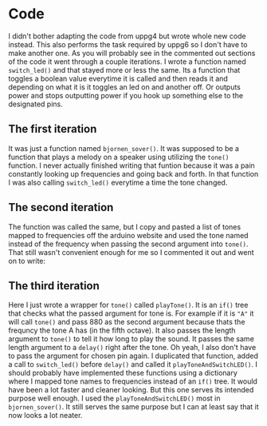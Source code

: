 # Code 
I didn't bother adapting the code from uppg4 but wrote whole new code instead. This also performs the task required by uppg6 so I don't have to make another one. As you will probably see in the commented out sections of the code it went through a couple iterations. I wrote a function named `switch_led()` and that stayed more or less the same. Its a function that toggles a boolean value everytime it is called and then reads it and depending on what it is it toggles an led on and another off. Or outputs power and stops outputting power if you hook up something else to the designated pins. 

## The first iteration 
It was just a function named `bjornen_sover()`. It was supposed to be a function that plays a melody on a speaker using utilizing the `tone()` function. I never actually finished writing that funtion because it was a pain constantly looking up frequencies and going back and forth. In that function I was also calling `switch_led()` everytime a time the tone changed. 

## The second iteration 
The function was called the same, but I copy and pasted a list of tones mapped to frequencies off the arduino website and used the tone named instead of the frequency when passing the second argument into `tone()`. That still wasn't convenient enough for me so I commented it out and went on to write:

## The third iteration
Here I just wrote a wrapper for `tone()` called `playTone()`. It is an `if()` tree that checks what the passed argument for tone is. For example if it is `"A"` it will call `tone()` and pass 880 as the second argument because thats the frequncy the tone A has (in the fifth octave). It also passes the length argument to `tone()` to tell it how long to play the sound. It passes the same length argument to a `delay()` right after the tone. Oh yeah, I also don't have to pass the argument for chosen pin again. I duplicated that function, added a call to `switch_led()` before `delay()` and called it `playToneAndSwitchLED()`. I should probably have implemented these functions using a dictionary where I mapped tone names to frequencies instead of an `if()` tree. It would have been a lot faster and cleaner looking. But this one serves its intended purpose well enough. I used the `playToneAndSwitchLED()` most in `bjornen_sover()`. It still serves the same purpose but I can at least say that it now looks a lot neater. 
